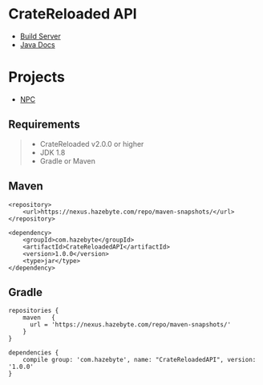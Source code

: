 # CrateReloaded API

* [Build Server](https://ci.hazebyte.com/job/CrateReloadedAPI/)
* [Java Docs](https://ci.hazebyte.com/job/CrateReloadedAPI/javadoc/)

# Projects

* [NPC](https://github.com/Hazebyte/CrateReloadedNPC)

## Requirements

>- CrateReloaded v2.0.0 or higher
>- JDK 1.8
>- Gradle or Maven

## Maven
```
<repository>
    <url>https://nexus.hazebyte.com/repo/maven-snapshots/</url>
</repository>

<dependency>
    <groupId>com.hazebyte</groupId>
    <artifactId>CrateReloadedAPI</artifactId>
    <version>1.0.0</version>
    <type>jar</type>
</dependency>
```

## Gradle
```
repositories {
    maven   {     
      url = 'https://nexus.hazebyte.com/repo/maven-snapshots/'          
    }
}

dependencies {
    compile group: 'com.hazebyte', name: "CrateReloadedAPI", version: '1.0.0'
}
```
